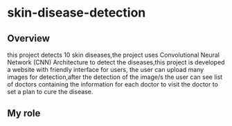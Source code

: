 # skin-disease-detection
## Overview
this project detects 10 skin diseases,the project uses Convolutional Neural Network (CNN) Architecture to detect the diseases,this project is developed a website with friendly interface for users, the user can upload many images for detection,after the detection of the image/s the user can see list of doctors containing the information for each doctor to visit the doctor to set a plan to cure the disease.

## My role